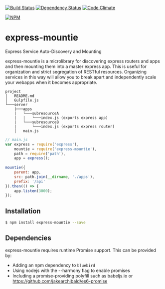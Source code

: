 [![Build Status](https://travis-ci.org/atsid/express-mountie.svg?branch=master)](https://travis-ci.org/atsid/express-mountie)
[![Dependency Status](https://david-dm.org/atsid/express-mountie.svg)](https://david-dm.org/atsid/express-mountie)
[![Code Climate](https://codeclimate.com/github/atsid/express-mountie/badges/gpa.svg)](https://codeclimate.com/github/atsid/express-mountie)

[![NPM](https://nodei.co/npm/express-mountie.png)](https://nodei.co/npm/express-mountie/)

# express-mountie
Express Service Auto-Discovery and Mounting

express-mountie is a microlibrary for discovering express routers and apps and then mounting them into a master express app. This is useful for organization and strict segregation of RESTful resources. Organizing services in this way will allow you to break apart and independently scale your webapps when it becomes appropriate.

```
project
│   README.md
│   Gulpfile.js
└───server
    ├───apps
    |   └───subresourceA
    |   |   └───index.js (exports express app)
    |   └───subresourceB
    |       └───index.js (exports express router)
    │   main.js
```

```js
// main.js
var express = require('express'),
    mountie = require('express-mountie'),
    path = require('path'),
    app = express();
    
mountie({
    parent: app,
    src: path.join(__dirname, './apps'),
    prefix: '/api'
}).then(() => {
    app.listen(3000);
});
```

## Installation

```bash
$ npm install express-mountie --save
```

## Dependencies
express-mountie requires runtime Promise support. This can be provided by:
* Adding an npm dependency to `bluebird`
* Using nodejs with the --harmony flag to enable promises
* Including a promise-providing polyfill such as babeljs.io or https://github.com/jakearchibald/es6-promise
